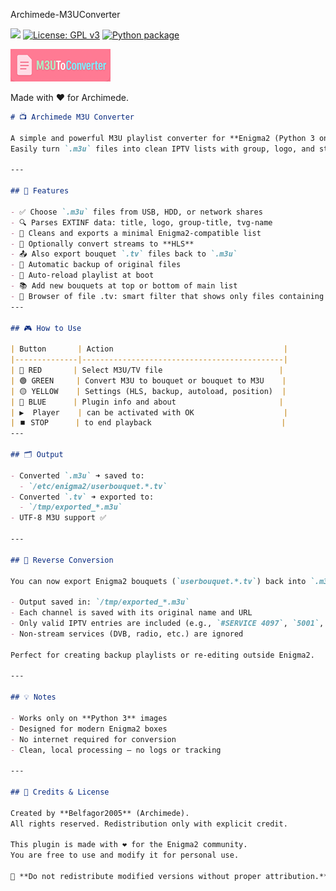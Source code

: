 Archimede-M3UConverter 
 

![](https://komarev.com/ghpvc/?username=Belfagor2005) [![License: GPL v3](https://img.shields.io/badge/License-GPLv3-blue.svg)](https://www.gnu.org/licenses/gpl-3.0) [![Python package](https://github.com/Belfagor2005/Archimede-M3UConverter/actions/workflows/pylint.yml/badge.svg)](https://github.com/Belfagor2005/Archimede-M3UConverter/actions/workflows/pylint.yml)

<img src="https://github.com/Belfagor2005/Archimede-M3UConverter/blob/main/usr/lib/enigma2/python/Plugins/Extensions/M3UConverter/plugin.png">


Made with ❤️ for Archimede.


```markdown
# 📺 Archimede M3U Converter

A simple and powerful M3U playlist converter for **Enigma2 (Python 3 only)**.  
Easily turn `.m3u` files into clean IPTV lists with group, logo, and stream info — and export Enigma2 bouquets back to `.m3u`!

---

## 🚀 Features

- ✅ Choose `.m3u` files from USB, HDD, or network shares
- 🔍 Parses EXTINF data: title, logo, group-title, tvg-name
- 🧹 Cleans and exports a minimal Enigma2-compatible list
- 🔁 Optionally convert streams to **HLS**
- 📤 Also export bouquet `.tv` files back to `.m3u`
- 💾 Automatic backup of original files
- 🧠 Auto-reload playlist at boot
- 📚 Add new bouquets at top or bottom of main list
- 🎯 Browser of file .tv: smart filter that shows only files containing http streams (great for avoiding empty or useless files).​​
---

## 🎮 How to Use

| Button       | Action                                      |
|--------------|---------------------------------------------|
| 🔴 RED       | Select M3U/TV file                          |
| 🟢 GREEN     | Convert M3U to bouquet or bouquet to M3U    |
| 🟡 YELLOW    | Settings (HLS, backup, autoload, position)  |
| 🔵 BLUE      | Plugin info and about                       |
| ▶️  Player    | can be activated with OK​​                    |
| ⏹️ STOP      | to end playback                             |
---

## 🗂️ Output

- Converted `.m3u` ➜ saved to:
  - `/etc/enigma2/userbouquet.*.tv`
- Converted `.tv` ➜ exported to:
  - `/tmp/exported_*.m3u`
- UTF-8 M3U support ✅

---

## 🔄 Reverse Conversion

You can now export Enigma2 bouquets (`userbouquet.*.tv`) back into `.m3u` format:

- Output saved in: `/tmp/exported_*.m3u`
- Each channel is saved with its original name and URL
- Only valid IPTV entries are included (e.g., `#SERVICE 4097`, `5001`, etc.)
- Non-stream services (DVB, radio, etc.) are ignored

Perfect for creating backup playlists or re-editing outside Enigma2.

---

## 💡 Notes

- Works only on **Python 3** images
- Designed for modern Enigma2 boxes
- No internet required for conversion
- Clean, local processing — no logs or tracking

---

## 📄 Credits & License

Created by **Belfagor2005** (Archimede).  
All rights reserved. Redistribution only with explicit credit.

This plugin is made with ❤️ for the Enigma2 community.  
You are free to use and modify it for personal use.

🚫 **Do not redistribute modified versions without proper attribution.**

```
